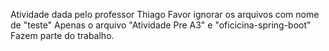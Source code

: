 Atividade dada pelo professor Thiago 
Favor ignorar os arquivos com nome de "teste"
Apenas o arquivo "Atividade Pre A3" e "oficicina-spring-boot" Fazem parte do trabalho.
